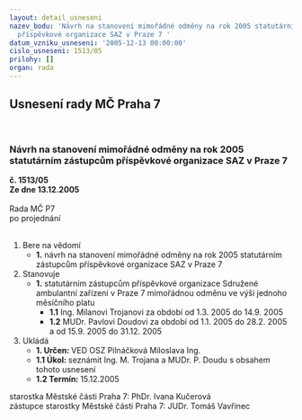 ```yaml
---
layout: detail_usneseni
nazev_bodu: 'Návrh na stanovení mimořádné odměny na rok 2005 statutárním zástupcům
  příspěvkové organizace SAZ v Praze 7 '
datum_vzniku_usneseni: '2005-12-13 00:00:00'
cislo_usneseni: 1513/05
prilohy: []
organ: rada
---
```

<div id="ucUsn_pList" class="usn">
	<span><h2>Usnesení rady MČ Praha 7 </h2>
<br></span><div class="standBody">
<span><h3>Návrh na stanovení mimořádné odměny na rok 2005 statutárním zástupcům příspěvkové organizace SAZ v Praze 7 </h3></span><div class="center">
		<strong>č. 1513/05</strong><br>
	</div>
<div class="center">
		<strong>Ze dne 13.12.2005</strong><br><br>
	</div>Rada MČ P7<br> po projednání<br><br><ol>
<li>Bere na vědomí<ul><li>
<strong>1.</strong> návrh na stanovení mimořádné odměny na rok 2005 statutárním zástupcům příspěvkové organizace SAZ v Praze 7 </li></ul>
</li>
<li>Stanovuje<ul><li>
<strong>1.</strong> statutárním zástupcům příspěvkové organizace Sdružené ambulantní zařízení v Praze 7 mimořádnou odměnu ve výši jednoho měsíčního platu      <ul>
<li>
<strong>1.1</strong> Ing. Milanovi Trojanovi za období od 1.3.  2005 do 14.9. 2005</li>
<li>
<strong>1.2</strong> MUDr. Pavlovi Doudovi za období od 1.1. 2005 do 28.2. 2005                     a  od 15.9. 2005 do 31.12. 2005</li>
</ul>
</li></ul>
</li>
<li>Ukládá<ul>
<li>
<strong>1. Určen: </strong>VED OSZ Pilnáčková Miloslava Ing.</li>
<li>
<strong>1.1 Úkol: </strong>seznámit Ing. M. Trojana a MUDr. P. Doudu s obsahem tohoto usnesení</li>
<li>
<strong>1.2 Termín: </strong>15.12.2005</li>
</ul>
</li>
</ol>starostka Městské části Praha 7: PhDr. Ivana Kučerová<br>zástupce starostky Městské části Praha 7: JUDr. Tomáš Vavřinec 
</div>
</div>